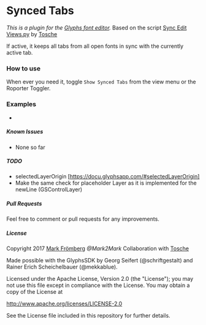 # Synced Tabs

*This is a plugin for the [Glyphs font editor](http://glyphsapp.com/).*  Based on the script [Sync Edit Views.py](https://github.com/Tosche/Glyphs-Scripts/blob/master/Sync%20Edit%20Views.py) by [Tosche](https://github.com/Tosche)

If active, it keeps all tabs from all open fonts in sync with the currently active tab.

### How to use

When ever you need it, toggle `Show Synced Tabs` from the view menu or the Roporter Toggler.

### Examples

-

##### Known Issues

- None so far

##### TODO

- selectedLayerOrigin [https://docu.glyphsapp.com/#selectedLayerOrigin]
- Make the same check for placeholder Layer as it is implemented for the newLine (GSControlLayer)

##### Pull Requests

Feel free to comment or pull requests for any improvements.

##### License

Copyright 2017 [Mark Frömberg](http://www.markfromberg.com/) *@Mark2Mark*
Collaboration with [Tosche](https://github.com/Tosche)

Made possible with the GlyphsSDK by Georg Seifert (@schriftgestalt) and Rainer Erich Scheichelbauer (@mekkablue).

Licensed under the Apache License, Version 2.0 (the "License");
you may not use this file except in compliance with the License.
You may obtain a copy of the License at

http://www.apache.org/licenses/LICENSE-2.0

See the License file included in this repository for further details.
